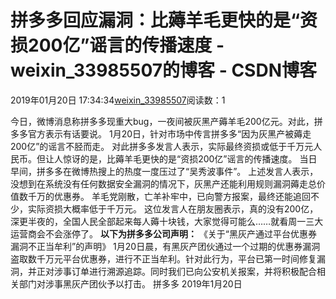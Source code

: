 # 拼多多回应漏洞：比薅羊毛更快的是“资损200亿”谣言的传播速度 - weixin_33985507的博客 - CSDN博客
2019年01月20日 17:34:34[weixin_33985507](https://me.csdn.net/weixin_33985507)阅读数：1
> 
今日，微博消息称拼多多现重大bug，一夜间被灰黑产薅羊毛200亿元。对此，拼多多官方表示有话要说。
1月20日，针对市场中传言拼多多“因为灰黑产被薅走200亿”的谣言不胫而走。
对此拼多多发言人表示，实际最终资损或低于千万元人民币。但让人惊讶的是，比薅羊毛更快的是“资损200亿”谣言的传播速度。
当日早间，拼多多在微博热搜上的热度一度压过了“吴秀波事件”。
上述发言人表示，没想到在系统没有任何数据安全漏洞的情况下，灰黑产还能利用规则漏洞薅走总价值数千万的优惠券。
羊毛党刚散，亡羊补牢中，已向警方报案，最终还能追回不少，实际资损大概率低于千万元。
这位发言人在朋友圈表示，真的没有200亿，深更半夜的，全国人民全部起来每人薅十块钱，大家觉得可能么……就看周一三大运营商会不会涨停了。
**以下为拼多多公司声明：**
《关于“黑灰产通过平台优惠券漏洞不正当牟利”的声明》
1月20日晨，有黑灰产团伙通过一个过期的优惠券漏洞盗取数千万元平台优惠券，进行不正当牟利。针对此行为，平台已第一时间修复漏洞，并正对涉事订单进行溯源追踪。同时我们已向公安机关报案，并将积极配合相关部门对涉事黑灰产团伙予以打击。
拼多多
2019年1月20日
